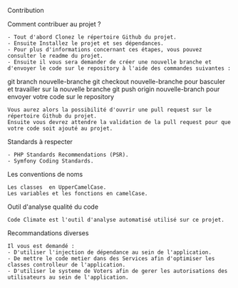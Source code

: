 Contribution 

Comment contribuer au projet ?

    - Tout d'abord Clonez le répertoire Github du projet.
    - Ensuite Installez le projet et ses dépendances. 
    - Pour plus d'informations concernant ces étapes, vous pouvez consulter le readme du projet.
    - Ensuite il vous sera demander de créer une nouvelle branche et d'envoyer le code sur le repository à l'aide des commandes suivantes : 

git branch nouvelle-branche
git checkout nouvelle-branche pour basculer et travailler sur la nouvelle branche
git push origin nouvelle-branch pour envoyer votre code sur le repository 

    Vous aurez alors la possibilité d'ouvrir une pull request sur le répertoire Github du projet.
    Ensuite vous devrez attendre la validation de la pull request pour que votre code soit ajouté au projet.


Standards à respecter

    - PHP Standards Recommendations (PSR).
    - Symfony Coding Standards.

Les conventions de noms

    Les classes  en UpperCamelCase.
    Les variables et les fonctions en camelCase.

Outil d'analyse qualité du code

    Code Climate est l'outil d'analyse automatisé utilisé sur ce projet.

Recommandations diverses

    Il vous est demandé :
    - D'utiliser l'injection de dépendance au sein de l'application.
    - De mettre le code metier dans des Services afin d'optimiser les classes controlleur de l'application.
    - D'utiliser le systeme de Voters afin de gerer les autorisations des utilisateurs au sein de l'application.

